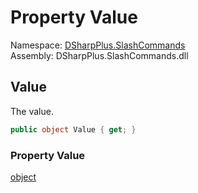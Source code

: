 # Property Value

Namespace: [DSharpPlus.SlashCommands](DSharpPlus.SlashCommands.md)  
Assembly: DSharpPlus.SlashCommands.dll

## <a id="DSharpPlus_SlashCommands_MinimumAttribute_Value"></a>Value

The value.

```csharp
public object Value { get; }
```

### Property Value

[object](https://learn.microsoft.com/dotnet/api/system.object)


